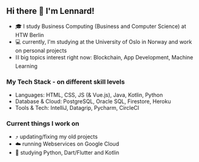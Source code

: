 ## Hi there 👋 I'm Lennard!

- 🎓 I study Business Computing (Business and Computer Science) at HTW Berlin
- 💻 currently, I'm studying at the University of Oslo in Norway and work on personal projects
- ⛓️ big topics interest right now: Blockchain, App Development, Machine Learning

### My Tech Stack - on different skill levels
- Languages: HTML, CSS, JS (& Vue.js), Java, Kotlin, Python
- Database & Cloud: PostgreSQL, Oracle SQL, Firestore, Heroku
- Tools & Tech: IntelliJ, Datagrip, Pycharm, CircleCI

### Current things I work on
- ⤴️ updating/fixing my old projects
- ☁️ running Webservices on Google Cloud
- 📖 studying Python, Dart/Flutter and Kotlin
